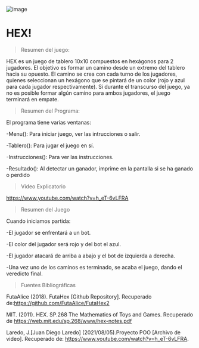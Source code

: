 ![image](https://user-images.githubusercontent.com/68178763/128429704-d3b266dd-5448-4631-ad76-13f07cba481f.png)
# HEX!


> Resumen del juego:


HEX es un juego de tablero 10x10 compuestos en hexágonos para 2 jugadores. El objetivo es formar un camino desde un extremo del tablero hacia su opuesto. El camino se crea con cada turno de los jugadores, quienes seleccionan un hexágono que se pintará de un color (rojo y azul para cada jugador respectivamente). Si durante el transcurso del juego, ya no es posible formar algún camino para ambos jugadores, el juego terminará en empate.


> Resumen del Programa:

El programa tiene varias ventanas:

-Menu(): Para iniciar juego, ver las intrucciones o salir.

-Tablero(): Para jugar el juego en sí.

-Instrucciones(): Para ver las instrucciones.

-Resultado(): Al detectar un ganador, imprime en la pantalla si se ha ganado o perdido

> Video Explicatorio

https://www.youtube.com/watch?v=h_eT-6vLFRA

> Resumen del Juego

Cuando iniciamos partida: 

-El jugador se enfrentará a un bot.

-El color del jugador será rojo y del bot el azul.

-El jugador atacará de arriba a abajo y el bot de izquierda a derecha.

-Una vez uno de los caminos es terminado, se acaba el juego, dando el veredicto final.
    
> Fuentes Bibliográficas

FutaAlice (2018). FutaHex [Github Repository]. Recuperado de:https://github.com/FutaAlice/FutaHex2

MIT. (2011). HEX. SP.268 The Mathematics of Toys and Games. Recuperado de https://web.mit.edu/sp.268/www/hex-notes.pdf

Laredo, J.[Juan Diego Laredo] (2021/08/05).Proyecto POO [Archivo de video]. Recuperado de: https://www.youtube.com/watch?v=h_eT-6vLFRA.
